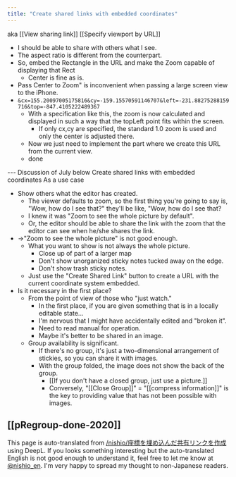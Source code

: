 ```yaml
---
title: "Create shared links with embedded coordinates"
---
```


aka  [[View sharing link]]   [[Specify viewport by URL]]

- I should be able to share with others what I see.
- The aspect ratio is different from the counterpart.
- So, embed the Rectangle in the URL and make the Zoom capable of displaying that Rect
    - Center is fine as is.
- Pass Center to Zoom" is inconvenient when passing a large screen view to the iPhone.
- `&cx=155.20097005175816&cy=-159.15570591146707&left=-231.88275288159716&top=-847.4105222489367`
    - With a specification like this, the zoom is now calculated and displayed in such a way that the topLeft point fits within the screen.
        - If only cx,cy are specified, the standard 1.0 zoom is used and only the center is adjusted there.
    - Now we just need to implement the part where we create this URL from the current view.
    - done

--- Discussion of July below
Create shared links with embedded coordinates
As a use case
- Show others what the editor has created.
    - The viewer defaults to zoom, so the first thing you're going to say is, "Wow, how do I see that?" they'll be like, "Wow, how do I see that?
    - I knew it was "Zoom to see the whole picture by default".
    - Or, the editor should be able to share the link with the zoom that the editor can see when he/she shares the link.
- →"Zoom to see the whole picture" is not good enough.
    - What you want to show is not always the whole picture.
        - Close up of part of a larger map
        - Don't show unorganized sticky notes tucked away on the edge.
        - Don't show trash sticky notes.
    - Just use the "Create Shared Link" button to create a URL with the current coordinate system embedded.
- Is it necessary in the first place?
    - From the point of view of those who "just watch."
        - In the first place, if you are given something that is in a locally editable state...
        - I'm nervous that I might have accidentally edited and "broken it".
        - Need to read manual for operation.
        - Maybe it's better to be shared in an image.
    - Group availability is significant.
        - If there's no group, it's just a two-dimensional arrangement of stickies, so you can share it with images.
        - With the group folded, the image does not show the back of the group.
            - [[If you don't have a closed group, just use a picture.]]
            - Conversely, "[[Close Group]]" = "[[compress information]]" is the key to providing value that has not been possible with images.

[[pRegroup-done-2020]]
---
This page is auto-translated from [/nishio/座標を埋め込んだ共有リンクを作成](https://scrapbox.io/nishio/座標を埋め込んだ共有リンクを作成) using DeepL. If you looks something interesting but the auto-translated English is not good enough to understand it, feel free to let me know at [@nishio_en](https://twitter.com/nishio_en). I'm very happy to spread my thought to non-Japanese readers.